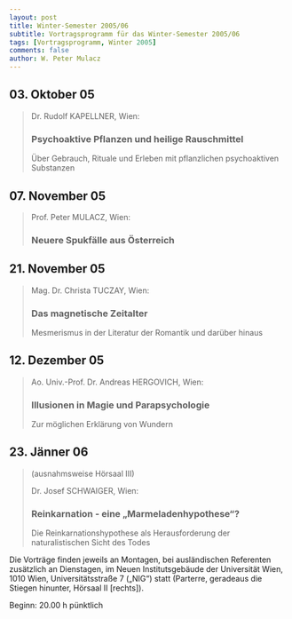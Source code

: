 ```yaml
---
layout: post
title: Winter-Semester 2005/06
subtitle: Vortragsprogramm für das Winter-Semester 2005/06
tags: [Vortragsprogramm, Winter 2005]
comments: false
author: W. Peter Mulacz
---
```



## 03. Oktober 05
> Dr. Rudolf KAPELLNER, Wien:
> ### Psychoaktive Pflanzen und heilige Rauschmittel
> Über Gebrauch, Rituale und Erleben mit pflanzlichen psychoaktiven Substanzen


## 07. November 05
> Prof. Peter MULACZ, Wien:
> ### Neuere Spukfälle aus Österreich


## 21. November 05
> Mag. Dr. Christa TUCZAY, Wien:
> ### Das magnetische Zeitalter
> Mesmerismus in der Literatur der Romantik und darüber hinaus


## 12. Dezember 05
> Ao. Univ.-Prof. Dr. Andreas HERGOVICH, Wien:
> ### Illusionen in Magie und Parapsychologie
> Zur möglichen Erklärung von Wundern


## 23. Jänner 06
> (ausnahmsweise Hörsaal III)
>
> Dr. Josef SCHWAIGER, Wien:
> ### Reinkarnation - eine „Marmeladenhypothese“?
> Die Reinkarnationshypothese als Herausforderung der naturalistischen Sicht des Todes




Die Vorträge finden jeweils an Montagen, bei ausländischen Referenten zusätzlich an Dienstagen, im Neuen Institutsgebäude der Universität Wien,   1010 Wien,   Universitätsstraße 7 („NIG“) statt  (Parterre, geradeaus die Stiegen hinunter, Hörsaal II [rechts]).

Beginn:   20.00 h pünktlich

